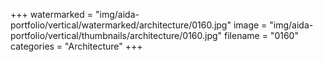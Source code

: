 +++
watermarked = "img/aida-portfolio/vertical/watermarked/architecture/0160.jpg"
image = "img/aida-portfolio/vertical/thumbnails/architecture/0160.jpg"
filename = "0160"
categories = "Architecture"
+++
